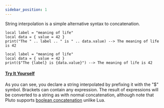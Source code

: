 ```yaml
---
sidebar_position: 1
---
```

String interpolation is a simple alternative syntax to concatenation.

```pluto title="Concatenation"
local label = "meaning of life"
local data = { value = 42 }
print("The " .. label .. " is " .. data.value) --> The meaning of life is 42
```

```pluto title="String Interpolation"
local label = "meaning of life"
local data = { value = 42 }
print($"The {label} is {data.value}") --> The meaning of life is 42
```
#### [Try It Yourself](https://pluto-lang.org/web/#code=local%20label%20%3D%20%22meaning%20of%20life%22%0D%0Alocal%20data%20%3D%20%7B%20value%20%3D%2042%20%7D%0D%0Aprint(%24%22The%20%7Blabel%7D%20is%20%7Bdata.value%7D%22)%20--%20%22The%20meaning%20of%20life%20is%2042%22)

As you can see, you declare a string interpolated by prefixing it with the "$" symbol. Brackets can contain any expression. The result of expressions will be converted to a string as with normal concatenation, although note that Pluto supports [boolean concatenation](../QoL%20Improvements/Boolean%20Concatenation) unlike Lua.
